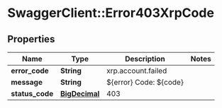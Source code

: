 # SwaggerClient::Error403XrpCode

## Properties
Name | Type | Description | Notes
------------ | ------------- | ------------- | -------------
**error_code** | **String** | xrp.account.failed | 
**message** | **String** | ${error} Code: ${code} | 
**status_code** | [**BigDecimal**](BigDecimal.md) | 403 | 

